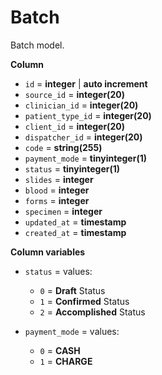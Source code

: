 # Batch

Batch model.

**Column**

* `id` = **integer** | **auto increment**
* `source_id` = **integer(20)**
* `clinician_id` = **integer(20)**
* `patient_type_id` = **integer(20)**
* `client_id` = **integer(20)**
* `dispatcher_id` = **integer(20)**
* `code` = **string(255)**
* `payment_mode` = **tinyinteger(1)**
* `status` = **tinyinteger(1)**
* `slides` = **integer**
* `blood` = **integer**
* `forms` = **integer**
* `specimen` = **integer**
* `updated_at` = **timestamp**
* `created_at` = **timestamp**

**Column variables**

* `status` = values:
   * `0` = **Draft** Status
   * `1` = **Confirmed** Status  
   * `2` = **Accomplished** Status


* `payment_mode` = values:
    * `0` = **CASH**
    * `1` = **CHARGE**
